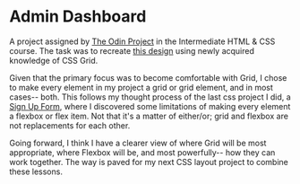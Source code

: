 # Admin Dashboard

A project assigned by [The Odin Project](https://www.theodinproject.com/lessons/intermediate-html-and-css-admin-dashboard) in the Intermediate HTML & CSS course. The task was to recreate [this design](https://cdn.statically.io/gh/TheOdinProject/curriculum/main/html_css/grid-lessons/project-dashboard/dashboard-project.png) using newly acquired knowledge of CSS Grid.

Given that the primary focus was to become comfortable with Grid, I chose to make every element in my project a grid or grid element, and in most cases-- both. This follows my thought process of the last css project I did, a [Sign Up Form](https://github.com/Pythonikk/SignUpForm), where I discovered some limitations of making every element a flexbox or flex item. Not that it's a matter of either/or; grid and flexbox are not replacements for each other.

Going forward, I think I have a clearer view of where Grid will be most appropriate, where Flexbox will be, and most powerfully-- how they can work together. The way is paved for my next CSS layout project to combine these lessons.   